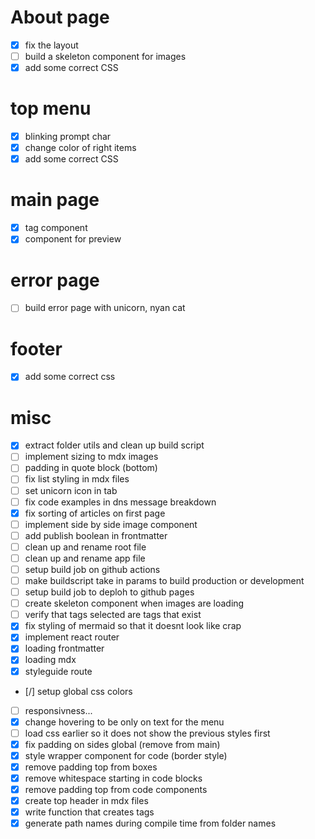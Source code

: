 # About page
- [x] fix the layout
- [ ] build a skeleton component for images
- [x] add some correct CSS

# top menu
- [x] blinking prompt char
- [x] change color of right items
- [x] add some correct CSS

# main page
- [x] tag component
- [x] component for preview

# error page
- [ ] build error page with unicorn, nyan cat

# footer
- [x] add some correct css

# misc
- [x] extract folder utils and clean up build script
- [ ] implement sizing to mdx images
- [ ] padding in quote block (bottom)
- [ ] fix list styling in mdx files
- [ ] set unicorn icon in tab
- [ ] fix code examples in dns message breakdown
- [x] fix sorting of articles on first page
- [ ] implement side by side image component
- [ ] add publish boolean in frontmatter
- [ ] clean up and rename root file
- [ ] clean up and rename app file
- [ ] setup build job on github actions
- [ ] make buildscript take in params to build production or development
- [ ] setup build job to deploh to github pages
- [ ] create skeleton component when images are loading
- [ ] verify that tags selected are tags that exist
- [x] fix styling of mermaid so that it doesnt look like crap
- [x] implement react router
- [x] loading frontmatter
- [x] loading mdx
- [x] styleguide route
- [/] setup global css colors
- [ ] responsivness...
- [x] change hovering to be only on text for the menu
- [ ] load css earlier so it does not show the previous styles first
- [x] fix padding on sides global (remove from main)
- [x] style wrapper component for code (border style)
- [x] remove padding top from boxes
- [x] remove whitespace starting in code blocks
- [x] remove padding top from code components
- [x] create top header in mdx files
- [x] write function that creates tags
- [x] generate path names during compile time from folder names

